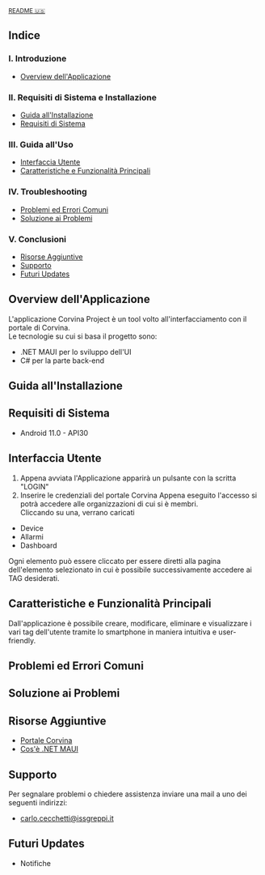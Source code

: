 <sub> [README 🇺🇸](README.md) </sub>

## Indice
### I. Introduzione 
-  <a  href="#ao"> Overview dell'Applicazione </a> 

### II. Requisiti di Sistema e Installazione
-  <a  href="#ii"> Guida all'Installazione </a>
-  <a  href="#sr"> Requisiti di Sistema </a>
  
### III. Guida all'Uso 
-  <a  href="#ui"> Interfaccia Utente </a>
-  <a  href="#kfaf"> Caratteristiche e Funzionalità Principali </a>

### IV. Troubleshooting 
-  <a  href="#cie"> Problemi ed Errori Comuni </a>
-  <a  href="#httt"> Soluzione ai Problemi </a>

### V. Conclusioni 
-  <a  href="#ar"> Risorse Aggiuntive </a>
-  <a  href="#s"> Supporto </a>
-  <a  href="#fu"> Futuri Updates </a>


## Overview dell'Applicazione <a name="ao"></a>
L'applicazione Corvina Project è un tool volto all'interfacciamento con il portale di Corvina.  
Le tecnologie su cui si basa il progetto sono:
* .NET MAUI per lo sviluppo dell'UI
* C# per la parte back-end


## Guida all'Installazione <a name="ii"></a>

## Requisiti di Sistema <a name="sr"></a>

* Android 11.0 - API30

## Interfaccia Utente <a name="ui"></a>
1. Appena avviata l'Applicazione apparirà un pulsante con la scritta "LOGIN"
2. Inserire le credenziali del portale Corvina 
Appena eseguito l'accesso si potrà accedere alle organizzazioni di cui si è membri.  
Cliccando su una, verrano caricati
- Device
- Allarmi
- Dashboard  

Ogni elemento può essere cliccato per essere diretti alla pagina dell'elemento selezionato in cui è possibile successivamente accedere ai TAG desiderati.


## Caratteristiche e Funzionalità Principali <a name="kfaf"></a>
Dall'applicazione è possibile creare, modificare, eliminare e visualizzare i vari tag dell'utente tramite lo smartphone in maniera intuitiva e user-friendly.

## Problemi ed Errori Comuni <a name="cie"></a>

## Soluzione ai Problemi <a name="httt"></a>

## Risorse Aggiuntive <a name="ar"></a>
- [Portale Corvina](https://app.corvina.io/)
- [Cos'è .NET MAUI](https://learn.microsoft.com/en-us/dotnet/maui/what-is-maui)

## Supporto <a name="s"></a>
Per segnalare problemi o chiedere assistenza inviare una mail a uno dei seguenti indirizzi:
- carlo.cecchetti@issgreppi.it

## Futuri Updates <a name="fu"></a>
- Notifiche